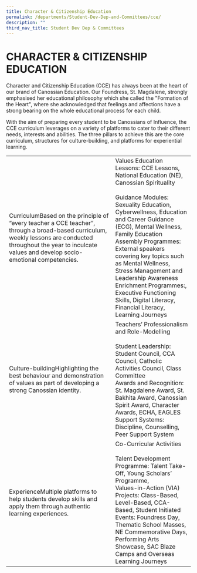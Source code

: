 ```yaml
---
title: Character & Citizenship Education
permalink: /departments/Student-Dev-Dep-and-Committees/cce/
description: ""
third_nav_title: Student Dev Dep & Committees
---
```

# CHARACTER & CITIZENSHIP EDUCATION

Character and Citizenship Education (CCE) has always been at the heart of our brand of Canossian Education. Our Foundress, St. Magdalene, strongly emphasised her educational philosophy which she called the "Formation of the Heart", where she acknowledged that feelings and affections have a strong bearing on the whole educational process for each child.

With the aim of preparing every student to be Canossians of Influence, the CCE curriculum leverages on a variety of platforms to cater to their different needs, interests and abilities. The three pillars to achieve this are the core curriculum, structures for culture-building, and platforms for experiential learning.

|                                                                                                                                                                                                                     |                                                                                                                                                                                                                                                                                                                                                                                                                                                                                |
|---------------------------------------------------------------------------------------------------------------------------------------------------------------------------------------------------------------------|--------------------------------------------------------------------------------------------------------------------------------------------------------------------------------------------------------------------------------------------------------------------------------------------------------------------------------------------------------------------------------------------------------------------------------------------------------------------------------|
| CurriculumBased on the principle of “every teacher a CCE teacher”, through a broad-based curriculum, weekly lessons are conducted throughout the year to inculcate values and develop socio-emotional competencies. | Values Education Lessons: CCE Lessons, National Education (NE), Canossian Spirituality<br><br>Guidance Modules: Sexuality Education, Cyberwellness, Education and Career Guidance (ECG), Mental Wellness, Family Education<br>Assembly Programmes: External speakers covering key topics such as Mental Wellness, Stress Management and Leadership Awareness <br>Enrichment Programmes:, Executive Functioning Skills, Digital Literacy, Financial Literacy, Learning Journeys |
| Culture-buildingHighlighting the best behaviour and demonstration of values as part of developing a strong Canossian identity.                                                                                      | Teachers’ Professionalism and Role-Modelling<br><br>Student Leadership: Student Council, CCA Council, Catholic Activities Council, Class Committee<br>Awards and Recognition: St. Magdalene Award, St. Bakhita Award, Canossian Spirit Award, Character Awards, ECHA, EAGLES <br>Support Systems:  Discipline, Counselling, Peer Support System                                                                                                                                |
| ExperienceMultiple platforms to help students develop skills and apply them through authentic learning experiences.                                                                                                 | Co-Curricular Activities<br><br>Talent Development Programme: Talent Take-Off, Young Scholars’ Programme, <br>Values-in-Action (VIA) Projects: Class-Based, Level-Based, CCA-Based, Student Initiated<br>Events: Foundress Day, Thematic School Masses, NE Commemorative Days, Performing Arts Showcase, SAC Blaze <br>Camps and Overseas Learning Journeys                                                                                                                    |